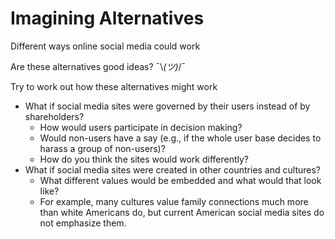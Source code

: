 # Imagining Alternatives

Different ways online social media could work

Are these alternatives good ideas? ¯\\_(ツ)_/¯


Try to work out how these alternatives might work

- What if social media sites were governed by their users instead of by shareholders?
  - How would users participate in decision making?
  - Would non-users have a say (e.g., if the whole user base decides to harass a group of non-users)?
  - How do you think the sites would work differently?
- What if social media sites were created in other countries and cultures?
  - What different values would be embedded and what would that look like?
  - For example, many cultures value family connections much more than white Americans do, but current American social media sites do not emphasize them.
